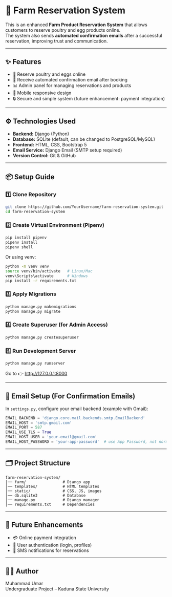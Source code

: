 # 🐓 Farm Reservation System

This is an enhanced **Farm Product Reservation System** that allows customers to reserve poultry and egg products online.  
The system also sends **automated confirmation emails** after a successful reservation, improving trust and communication.  

---

## ✨ Features
- 🐔 Reserve poultry and eggs online  
- 📧 Receive automated confirmation email after booking  
- 📊 Admin panel for managing reservations and products  
- 📱 Mobile responsive design  
- 🔒 Secure and simple system (future enhancement: payment integration)  

---

## ⚙️ Technologies Used
- **Backend:** Django (Python)  
- **Database:** SQLite (default, can be changed to PostgreSQL/MySQL)  
- **Frontend:** HTML, CSS, Bootstrap 5  
- **Email Service:** Django Email (SMTP setup required)  
- **Version Control:** Git & GitHub  

---

## 📦 Setup Guide

### 1️⃣ Clone Repository
```bash
git clone https://github.com/YourUsername/farm-reservation-system.git
cd farm-reservation-system
```

### 2️⃣ Create Virtual Environment (Pipenv)
```bash
pip install pipenv
pipenv install
pipenv shell
```

Or using venv:
```bash
python -m venv venv
source venv/bin/activate   # Linux/Mac
venv\Scripts\activate      # Windows
pip install -r requirements.txt
```

### 3️⃣ Apply Migrations
```bash
python manage.py makemigrations
python manage.py migrate
```

### 4️⃣ Create Superuser (for Admin Access)
```bash
python manage.py createsuperuser
```

### 5️⃣ Run Development Server
```bash
python manage.py runserver
```

Go to 👉 http://127.0.0.1:8000

---

## 📧 Email Setup (For Confirmation Emails)

In `settings.py`, configure your email backend (example with Gmail):  

```python
EMAIL_BACKEND = 'django.core.mail.backends.smtp.EmailBackend'
EMAIL_HOST = 'smtp.gmail.com'
EMAIL_PORT = 587
EMAIL_USE_TLS = True
EMAIL_HOST_USER = 'your-email@gmail.com'
EMAIL_HOST_PASSWORD = 'your-app-password'  # use App Password, not normal password
```

---

## 🗂 Project Structure
```
farm-reservation-system/
│── farm/                # Django app
│── templates/           # HTML templates
│── static/              # CSS, JS, images
│── db.sqlite3           # Database
│── manage.py            # Django manager
│── requirements.txt     # Dependencies
```

---

## 🚀 Future Enhancements
- 💳 Online payment integration  
- 👤 User authentication (login, profiles)  
- 📱 SMS notifications for reservations  

---

## 👨‍💻 Author
Muhammad Umar  
Undergraduate Project – Kaduna State University  
